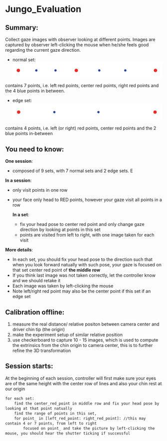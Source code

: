 # Jungo_Evaluation
## Summary:   
Collect gaze images with observer looking at different points. Images are captured by observer left-clicking the mouse when he/she feels good regarding the current gaze direction.

* normal set:
![normal set](Selection_224.png)  

contains 7 points, i.e. left red points, center red points, right red points and the 4 blue points in between.				

* edge set: 
![edge set](Selection_225.png)  

contains 4 points, i.e. left (or right) red points, center red points and the 2 blue points in-between

## You need to know:   
**One session**:
* composed of 9 sets, with 7 normal sets and 2 edge sets. E

**In a session**:  
* only visit points in one row
* your face only head to RED points, however your gaze visit all points in a row  

    **In a set**:   
    * fix your head pose to center red point and only change gaze direction by looking at points in this set
    * points are visited from left to right, with one image taken for each visit
    
**More details**:    
* In each set, you should fix your head pose to the direction such that when you look forward natually with such pose, your gaze is focused on that set center red point of **the middle row**				
* If you think last image was not taken correctly, let the controller know and we should retake it				
* Each image was taken by left-clicking the mouse				
* Note left/right red point may also be the center point if this set if an edge set

## Calibration offline: 
1. measure the real distance/ relative positon between camera center and driver chin tip (the origin)
2. make the experiment setup of similar relative position
3. use checkerboard to capture 10 - 15 images, which is used to compute the extrinsics from the chin origin to camera center, this is to further refine the 3D transformation				

## Session starts:
At the beginning of each session, controller will first make sure your eyes are of the same height with the center row of lines and also your chin rest at our origin				
```
for each set:				
    find the center_red_point in middle row and fix your head pose by looking at that point natually 				
    find the range of points in this set, 
    for point_ in [left_red_point: right_red_point]: //this may contain 4 or 7 points, from left to right
        focused on point_ and take the picture by left-clicking the mouse, you should hear the shutter ticking if successful
```        
